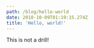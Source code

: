 ```yaml
---
path: /blog/hello-world
date: 2018-10-09T01:19:15.274Z
title: 'Hello, world!'
---
```

This is not a drill!
